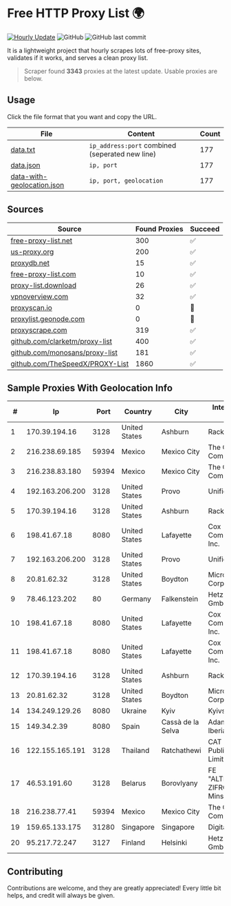 
# Free HTTP Proxy List 🌍

[![Hourly Update](https://github.com/mertguvencli/http-proxy-list/actions/workflows/main.yml/badge.svg?branch=main)](https://github.com/mertguvencli/http-proxy-list/actions/workflows/main.yml)
![GitHub](https://img.shields.io/github/license/mertguvencli/http-proxy-list)
![GitHub last commit](https://img.shields.io/github/last-commit/mertguvencli/http-proxy-list)

It is a lightweight project that hourly scrapes lots of free-proxy sites, validates if it works, and serves a clean proxy list.


> Scraper found **3343** proxies at the latest update. Usable proxies are below.

## Usage

Click the file format that you want and copy the URL.


|File|Content|Count|
|----|-------|-----|
|[data.txt](https://raw.githubusercontent.com/mertguvencli/http-proxy-list/main/proxy-list/data.txt)|`ip_address:port` combined (seperated new line)|177|
|[data.json](https://raw.githubusercontent.com/mertguvencli/http-proxy-list/main/proxy-list/data.json)|`ip, port`|177|
|[data-with-geolocation.json](https://raw.githubusercontent.com/mertguvencli/http-proxy-list/main/proxy-list/data-with-geolocation.json)|`ip, port, geolocation`|177|

## Sources

|Source|Found Proxies|Succeed|
|------|-------------|-------|
|[free-proxy-list.net](https://free-proxy-list.net)|300|✅|
|[us-proxy.org](https://www.us-proxy.org)|200|✅|
|[proxydb.net](http://proxydb.net)|15|✅|
|[free-proxy-list.com](https://free-proxy-list.com/?page=&port=&type%5B%5D=http&type%5B%5D=https&up_time=0&search=Search)|10|✅|
|[proxy-list.download](https://www.proxy-list.download/HTTP)|26|✅|
|[vpnoverview.com](https://vpnoverview.com/privacy/anonymous-browsing/free-proxy-servers)|32|✅|
|[proxyscan.io](https://www.proxyscan.io)|0|🚫|
|[proxylist.geonode.com](https://proxylist.geonode.com/api/proxy-list?limit=300&page=1&sort_by=lastChecked&sort_type=desc&protocols=http,https)|0|🚫|
|[proxyscrape.com](https://api.proxyscrape.com/v2/?request=displayproxies&protocol=http&timeout=10000&country=all&ssl=all&anonymity=all)|319|✅|
|[github.com/clarketm/proxy-list](https://raw.githubusercontent.com/clarketm/proxy-list/master/proxy-list-raw.txt)|400|✅|
|[github.com/monosans/proxy-list](https://raw.githubusercontent.com/monosans/proxy-list/main/proxies/http.txt)|181|✅|
|[github.com/TheSpeedX/PROXY-List](https://raw.githubusercontent.com/TheSpeedX/PROXY-List/master/http.txt)|1860|✅|


## Sample Proxies With Geolocation Info

|#|Ip|Port|Country|City|Internet Service Provider|
|-|--|----|-------|----|-------------------------|
|1|170.39.194.16|3128|United States|Ashburn|Rackdog, LLC|
|2|216.238.69.185|59394|Mexico|Mexico City|The Constant Company|
|3|216.238.83.180|59394|Mexico|Mexico City|The Constant Company|
|4|192.163.206.200|3128|United States|Provo|Unified Layer|
|5|170.39.194.16|3128|United States|Ashburn|Rackdog, LLC|
|6|198.41.67.18|8080|United States|Lafayette|Cox Communications Inc.|
|7|192.163.206.200|3128|United States|Provo|Unified Layer|
|8|20.81.62.32|3128|United States|Boydton|Microsoft Corporation|
|9|78.46.123.202|80|Germany|Falkenstein|Hetzner Online GmbH|
|10|198.41.67.18|8080|United States|Lafayette|Cox Communications Inc.|
|11|198.41.67.18|8080|United States|Lafayette|Cox Communications Inc.|
|12|170.39.194.16|3128|United States|Ashburn|Rackdog, LLC|
|13|20.81.62.32|3128|United States|Boydton|Microsoft Corporation|
|14|134.249.129.26|8080|Ukraine|Kyiv|Kyivstar UA|
|15|149.34.2.39|8080|Spain|Cassà de la Selva|Adamo Telecom Iberia S.A.|
|16|122.155.165.191|3128|Thailand|Ratchathewi|CAT Telecom Public Company Limited|
|17|46.53.191.60|3128|Belarus|Borovlyany|FE "ALTERNATIVNAYA ZIFROVAYA SET" Minsk|
|18|216.238.77.41|59394|Mexico|Mexico City|The Constant Company|
|19|159.65.133.175|31280|Singapore|Singapore|DigitalOcean, LLC|
|20|95.217.72.247|3127|Finland|Helsinki|Hetzner Online GmbH|



## Contributing

Contributions are welcome, and they are greatly appreciated! Every
little bit helps, and credit will always be given.

